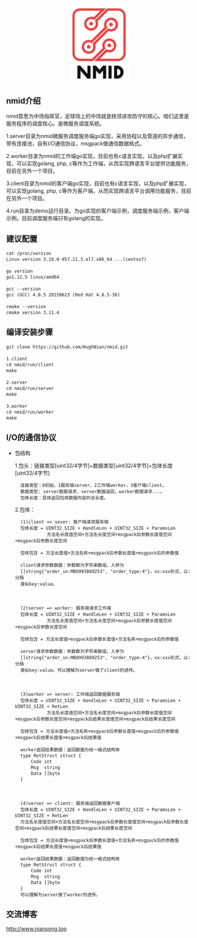 <div align="center">
    <a href="http://www.niansong.top"><img src="https://raw.githubusercontent.com/HughNian/nmid/master/logo/nmidlogo.png" alt="nmid Logo" width="160"></a>
</div>

## nmid介绍

nmid意思为中场指挥官，足球场上的中场就是统领进攻防守的核心。咱们这里是服务程序的调度核心。是微服务调度系统。

1.server目录为nmid微服务调度服务端go实现，采用协程以及管道的异步通信，带有连接池，自有I/O通信协议，msgpack做通信数据格式。      

2.worker目录为nmid的工作端go实现，目前也有c语言实现，以及php扩展实现，可以实现golang, php, c等作为工作端，从而实现跨语言平台提供功能服务，目前在另外一个项目。            

3.client目录为nmid的客户端go实现，目前也有c语言实现，以及php扩展实现，可以实现golang, php, c等作为客户端，从而实现跨语言平台调用功能服务，目前在另外一个项目。   

4.run目录为demo运行目录。为go实现的客户端示例，调度服务端示例，客户端示例。目前调度服务端只有golang的实现。  

## 建议配置

```
cat /proc/version
Linux version 3.10.0-957.21.3.el7.x86_64 ...(centos7)

go version
go1.12.5 linux/amd64

gcc --version
gcc (GCC) 4.8.5 20150623 (Red Hat 4.8.5-36)

cmake --version
cmake version 3.11.4

```

## 编译安装步骤

```
git clone https://github.com/HughNian/nmid.git

1.client
cd nmid/run/client
make

2.server
cd nmid/run/server
make

3.worker
cd nmid/run/worker
make

```

## I/O的通信协议

- 包结构   

    1.包头：链接类型[uint32/4字节]+数据类型[uint32/4字节]+包体长度[uint32/4字节]   
    
        连接类型：0初始，1服务端server，2工作端worker，3客户端client。    
        数据类型: server数据请求，server数据返回，worker数据请求...。    
        包体长度：具体返回包体数据内容的总长度。
    
    2.包体：  
        
        (1)client => sever: 客户端请求服务端  
        包体长度 = UINT32_SIZE + HandleLen + UINT32_SIZE + ParamsLen   
                  方法名长度值空间+方法名长度空间+msgpack后参数长度值空间+msgpack后参数长度空间
                  
        包体包含 = 方法长度值+方法名称+msgpack后参数长度值+msgpack后的参数值   
        
        client请求参数数据：参数都为字符串数组，入参为  
        []string{"order_sn:MBO993889253", "order_type:4"}，xx:xxx形式，以:分隔
        类似key:value。
        
        
        
        (2)server => worker: 服务端请求工作端
        包体长度 = UINT32_SIZE + HandleLen + UINT32_SIZE + ParamsLen   
                  方法名长度值空间+方法名长度空间+msgpack后参数长度值空间+msgpack后参数长度空间
                          
        包体包含 = 方法长度值+msgpack后参数长度值+方法名称+msgpack后的参数值    
        
        server请求参数数据：参数都为字符串数组，入参为  
        []string{"order_sn:MBO993889253", "order_type:4"}，xx:xxx形式，以:分隔
        类似key:value。可以理解为server做了client的透传。    
        
        
        
        (3)worker => server: 工作端返回数据服务端   
        包体长度 = UINT32_SIZE + HandleLen + UINT32_SIZE + ParamsLen + UINT32_SIZE + RetLen   
                  方法名长度值空间+方法名长度空间+msgpack后参数长度值空间+msgpack后参数长度空间+msgpack后结果长度值空间+msgpack后结果长度空间
                                  
        包体包含 = 方法长度值+方法名称+msgpack后参数长度值+msgpack后的参数值+msgpack后结果长度值+msgpack后结果值   
        
        worker返回结果数据：返回数据为统一格式结构体
        type RetStruct struct {
            Code int
            Msg  string
            Data []byte
        }       
        
        
        
        (4)server => client: 服务端返回数据客户端
        包体长度 = UINT32_SIZE + HandleLen + UINT32_SIZE + ParamsLen + UINT32_SIZE + RetLen   
        方法名长度值空间+方法名长度空间+msgpack后参数长度值空间+msgpack后参数长度空间+msgpack后结果长度值空间+msgpack后结果长度空间
                                  
        包体包含 = 方法长度值+msgpack后参数长度值+方法名称+msgpack后的参数值+msgpack后结果长度值+msgpack后结果值   
        
        worker返回结果数据：返回数据为统一格式结构体
        type RetStruct struct {
            Code int
            Msg  string
            Data []byte
        }
        可以理解为server做了worker的透传。
        
        
## 交流博客

http://www.niansong.top